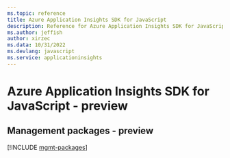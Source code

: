 ```yaml
---
ms.topic: reference
title: Azure Application Insights SDK for JavaScript
description: Reference for Azure Application Insights SDK for JavaScript
ms.author: jeffish
author: xirzec
ms.data: 10/31/2022
ms.devlang: javascript
ms.service: applicationinsights
---
```

# Azure Application Insights SDK for JavaScript - preview

## Management packages - preview
[!INCLUDE [mgmt-packages](application-insights-mgmt-index.md)]